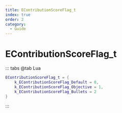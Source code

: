 ```yaml
---
title: EContributionScoreFlag_t
index: true
order: 2
category:
  - Guide
---
```


# EContributionScoreFlag_t
::: tabs
@tab Lua
```lua
EContributionScoreFlag_t = {
    k_EContributionScoreFlag_Default = 0,
    k_EContributionScoreFlag_Objective = 1,
    k_EContributionScoreFlag_Bullets = 2
}
```
:::